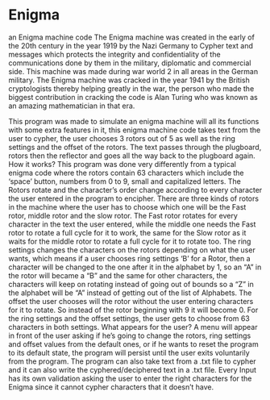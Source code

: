 # Enigma
an Enigma machine code
The Enigma machine was created in the early of the 20th century in the year 1919 by the Nazi Germany to Cypher text and messages which protects the integrity and confidentiality of the communications done by them in the military, diplomatic and commercial side. This machine was made during war world 2 in all areas in the German military. The Enigma machine was cracked in the year 1941 by the British cryptologists thereby helping greatly in the war, the person who made the biggest contribution in cracking the code is Alan Turing who was known as an amazing mathematician in that era.

This program was made to simulate an enigma machine will all its functions with some extra features in it, this enigma machine code takes text from the user to cypher, the user chooses 3 rotors out of 5 as well as the ring settings and the offset of the rotors. The text passes through the plugboard, rotors then the reflector and goes all the way back to the plugboard again.
How it works?
This program was done very differently from a typical enigma code where the rotors contain 63 characters which include the ‘space’ button, numbers from 0 to 9, small and capitalized letters. The Rotors rotate and the character’s order change according to every character the user entered in the program to encipher. There are three kinds of rotors in the machine where the user has to choose which one will be the Fast rotor, middle rotor and the slow rotor. The Fast rotor rotates for every character in the text the user entered, while the middle one needs the Fast rotor to rotate a full cycle for it to work, the same for the Slow rotor as it waits for the middle rotor to rotate a full cycle for it to rotate too. The ring settings changes the characters on the rotors depending on what the user wants, which means if a user chooses ring settings ‘B’ for a Rotor, then a character will be changed to the one after it in the alphabet by 1, so an “A” in the rotor will became a “B” and the same for other characters, the characters will keep on rotating instead of going out of bounds so a “Z” in the alphabet will be “A” instead of getting out of the list of Alphabets. The offset the user chooses will the rotor without the user entering characters for it to rotate. So instead of the rotor beginning with 9 it will become 0. For the ring settings and the offset settings, the user gets to choose from 63 characters in both settings. 
What appears for the user?
A menu will appear in front of the user asking if he’s going to change the rotors, ring settings and offset values from the default ones, or if he wants to reset the program to its default state, the program will persist until the user exits voluntarily from the program. The program can also take text from a .txt file to cypher and it can also write the cyphered/deciphered text in a .txt file. Every Input has its own validation asking the user to enter the right characters for the Enigma since it cannot cypher characters that it doesn’t have.
